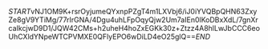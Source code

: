 $START$vNJ1OM9K+rsrOyjumeQYxnpPZgT4m1LXVbj6/iJ0iYVQBpQHN63ZxyZe8gV9YTiMg/77rIrGNA/4Dgu4uhLFpOqyQjw2Um7aIEn0lKoDBxXdL/7gnXrcaIkcjwD9D1/JQW42CMs+h2uheH4hoZxEGKk30z+Ztzz4A8hlLwJbCCC6eoUhCXldYNpeWTCPVMXE0QFlyEPO6wDiLD4eO25glQ==$END$